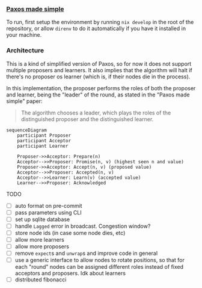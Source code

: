 ### [Paxos made simple](https://lamport.azurewebsites.net/pubs/paxos-simple.pdf)

To run, first setup the environment by running `nix develop` in the root of the repository, or allow `direnv` to do it automatically if you have it installed in your machine.

### Architecture
This is a kind of simplified version of Paxos, so for now it does not support multiple proposers and learners. It also implies that the algorithm will halt if there's no proposer os learner (which is, if their nodes die in the process).

In this implementation, the proposer performs the roles of both the proposer and learner, being the "leader" of the round, as stated in the "Paxos made simple" paper:

> The algorithm chooses a leader, which plays the roles of the distinguished proposer and the distinguished learner. 

```mermaid
sequenceDiagram
    participant Proposer
    participant Acceptor
    participant Learner

    Proposer->>Acceptor: Prepare(n)
    Acceptor-->>Proposer: Promise(n, v) (highest seen n and value)
    Proposer->>Acceptor: Accept(n, v) (proposed value)
    Acceptor-->>Proposer: Accepted(n, v)
    Acceptor-->>Learner: Learn(v) (accepted value)
    Learner-->>Proposer: Acknowledged
```

TODO

- [ ] auto format on pre-commit
- [ ] pass parameters using CLI
- [ ] set up sqlite database
- [ ] handle `Lagged` error in broadcast. Congestion window?
- [ ] store node ids (in case some node dies, etc)
- [ ] allow more learners
- [ ] allow more proposers
- [ ] remove `expect`s and `unwrap`s and improve code in general
- [ ] use a generic interface to allow nodes to rotate positions, so that for each "round" nodes can be assigned different roles instead of fixed acceptors and proposers. Idk about learners
- [ ] distributed fibonacci
